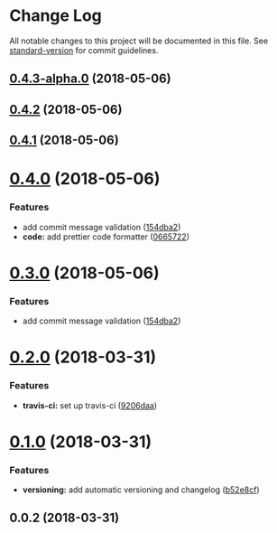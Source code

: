 # Change Log

All notable changes to this project will be documented in this file. See [standard-version](https://github.com/conventional-changelog/standard-version) for commit guidelines.

<a name="0.4.3-alpha.0"></a>

## [0.4.3-alpha.0](https://github.com/adailtonribeiro/ar-error-message/compare/v0.4.2...v0.4.3-alpha.0) (2018-05-06)

<a name="0.4.2"></a>

## [0.4.2](https://github.com/adailtonribeiro/ar-error-message/compare/v0.4.1...v0.4.2) (2018-05-06)

<a name="0.4.1"></a>

## [0.4.1](https://github.com/adailtonribeiro/ar-error-message/compare/v0.4.0...v0.4.1) (2018-05-06)

<a name="0.4.0"></a>

# [0.4.0](https://github.com/adailtonribeiro/ar-error-message/compare/v0.2.0...v0.4.0) (2018-05-06)

### Features

* add commit message validation ([154dba2](https://github.com/adailtonribeiro/ar-error-message/commit/154dba2))
* **code:** add prettier code formatter ([0665722](https://github.com/adailtonribeiro/ar-error-message/commit/0665722))

<a name="0.3.0"></a>

# [0.3.0](https://github.com/adailtonribeiro/ar-error-message/compare/v0.2.0...v0.3.0) (2018-05-06)

### Features

* add commit message validation ([154dba2](https://github.com/adailtonribeiro/ar-error-message/commit/154dba2))

<a name="0.2.0"></a>

# [0.2.0](https://github.com/adailtonribeiro/ar-error-message/compare/v0.1.0...v0.2.0) (2018-03-31)

### Features

* **travis-ci:** set up travis-ci ([9206daa](https://github.com/adailtonribeiro/ar-error-message/commit/9206daa))

<a name="0.1.0"></a>

# [0.1.0](https://github.com/adailtonribeiro/ar-error-message/compare/v0.0.2...v0.1.0) (2018-03-31)

### Features

* **versioning:** add automatic versioning and changelog ([b52e8cf](https://github.com/adailtonribeiro/ar-error-message/commit/b52e8cf))

<a name="0.0.2"></a>

## 0.0.2 (2018-03-31)
